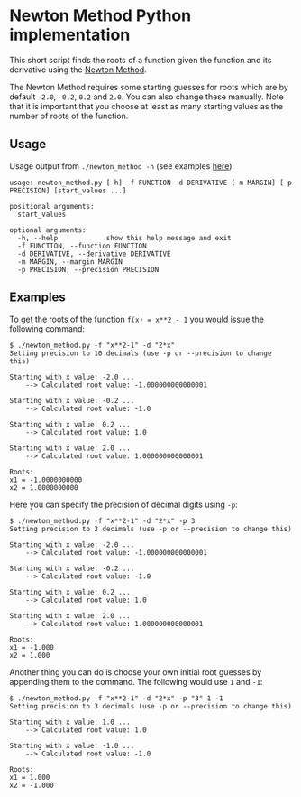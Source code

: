 # Newton Method Python implementation

This short script finds the roots of a function given the function and its derivative using the [Newton Method](https://en.wikipedia.org/wiki/Newton's_method).

The Newton Method requires some starting guesses for roots which are by default `-2.0`, `-0.2`, `0.2` and `2.0`.
You can also change these manually.
Note that it is important that you choose at least as many starting values as the number of roots of the function.

## Usage

Usage output from `./newton_method -h` (see examples [here](#examples)):

```
usage: newton_method.py [-h] -f FUNCTION -d DERIVATIVE [-m MARGIN] [-p PRECISION] [start_values ...]

positional arguments:
  start_values

optional arguments:
  -h, --help            show this help message and exit
  -f FUNCTION, --function FUNCTION
  -d DERIVATIVE, --derivative DERIVATIVE
  -m MARGIN, --margin MARGIN
  -p PRECISION, --precision PRECISION
```

## Examples

To get the roots of the function `f(x) = x**2 - 1` you would issue the following command:

```
$ ./newton_method.py -f "x**2-1" -d "2*x"
Setting precision to 10 decimals (use -p or --precision to change this)

Starting with x value: -2.0 ...
	--> Calculated root value: -1.000000000000001

Starting with x value: -0.2 ...
	--> Calculated root value: -1.0

Starting with x value: 0.2 ...
	--> Calculated root value: 1.0

Starting with x value: 2.0 ...
	--> Calculated root value: 1.000000000000001

Roots:
x1 = -1.0000000000
x2 = 1.0000000000
```

Here you can specify the precision of decimal digits using `-p`:

```
$ ./newton_method.py -f "x**2-1" -d "2*x" -p 3
Setting precision to 3 decimals (use -p or --precision to change this)

Starting with x value: -2.0 ...
	--> Calculated root value: -1.000000000000001

Starting with x value: -0.2 ...
	--> Calculated root value: -1.0

Starting with x value: 0.2 ...
	--> Calculated root value: 1.0

Starting with x value: 2.0 ...
	--> Calculated root value: 1.000000000000001

Roots:
x1 = -1.000
x2 = 1.000
```

Another thing you can do is choose your own initial root guesses by appending them to the command.
The following would use `1` and `-1`:

```
$ ./newton_method.py -f "x**2-1" -d "2*x" -p "3" 1 -1
Setting precision to 3 decimals (use -p or --precision to change this)

Starting with x value: 1.0 ...
	--> Calculated root value: 1.0

Starting with x value: -1.0 ...
	--> Calculated root value: -1.0

Roots:
x1 = 1.000
x2 = -1.000
```
